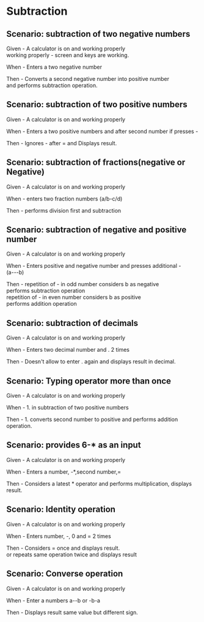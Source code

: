 # Subtraction

## Scenario: subtraction of two negative numbers

Given - A calculator is on and working properly\
        working properly - screen and keys are working.

When - Enters a two negative number

Then - Converts a second negative number into positive number\
        and performs subtraction operation.

## Scenario: subtraction of two positive numbers
  
Given - A calculator is on and working properly

When - Enters a two positive numbers and after second number if presses -

Then - Ignores - after = and Displays result.

## Scenario: subtraction of fractions(negative or Negative)
  
Given - A calculator is on and working properly

When -  enters two fraction numbers
        (a/b-c/d)

Then -  performs division first and subtraction
  
## Scenario: subtraction of negative and positive number

Given - A calculator is on and working properly

When -  Enters positive and negative number and presses additional -\
        (a---b)

Then -  repetition of - in odd number considers b as negative\
        performs subtraction operation\
        repetition of - in even number considers b as positive\
        performs addition operation

## Scenario: subtraction of decimals

Given - A calculator is on and working properly

When - Enters two decimal number and . 2 times

Then - Doesn't allow to enter . again and displays result in decimal.
  
## Scenario: Typing operator more than once

Given - A calculator is on and working properly

When -  1. in subtraction of two positive numbers

Then -  1. converts second number to positive and performs addition\
        operation.

## Scenario: provides 6-* as an input

Given - A calculator is on and working properly

When -  Enters a number, -*,second number,=

Then -  Considers a latest * operator and performs multiplication,
        displays result.

## Scenario: Identity operation

Given - A calculator is on and working properly

When -  Enters number, -, 0 and = 2 times

Then -  Considers = once and displays result.\
        or repeats same operation twice and displays result

## Scenario: Converse operation

Given - A calculator is on and working properly

When - Enter a numbers a--b or -b-a

Then - Displays result same value but different sign.
